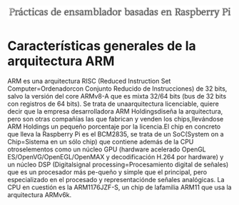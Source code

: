 ![](/Imagen/logointro.png)

# Características generales de la arquitectura ARM

ARM es una arquitectura RISC (Reduced Instruction Set Computer=Ordenadorcon Conjunto Reducido de Instrucciones) de 32 bits, salvo la versión del core ARMv8-A que es mixta 32/64 bits (bus de 32 bits con registros de 64 bits). Se trata de unaarquitectura licenciable, quiere decir que la empresa desarrolladora ARM Holdingsdiseña la arquitectura, pero son otras compañías las que fabrican y venden los chips,llevándose ARM Holdings un pequeño porcentaje por la licencia.El chip en concreto que lleva la Raspberry Pi es el BCM2835, se trata de un SoC(System on a Chip=Sistema en un sólo chip) que contiene además de la CPU otroselementos como un núcleo GPU (hardware acelerado OpenGL ES/OpenVG/OpenEGL/OpenMAX y decodificación H.264 por hardware) y un núcleo DSP (Digitalsignal processing=Procesamiento digital de señales) que es un procesador más pe-queño y simple que el principal, pero especializado en el procesado y representaciónde señales analógicas. La CPU en cuestión es la ARM1176JZF-S, un chip de lafamilia ARM11 que usa la arquitectura ARMv6k.
